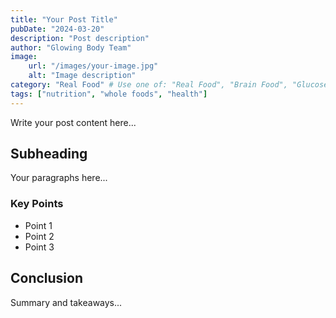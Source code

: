 ```yaml
---
title: "Your Post Title"
pubDate: "2024-03-20"
description: "Post description"
author: "Glowing Body Team"
image: 
    url: "/images/your-image.jpg"
    alt: "Image description"
category: "Real Food" # Use one of: "Real Food", "Brain Food", "Glucose Guide", "Muscle & Protein"
tags: ["nutrition", "whole foods", "health"]
---
```


Write your post content here...

## Subheading

Your paragraphs here...

### Key Points
- Point 1
- Point 2
- Point 3

## Conclusion

Summary and takeaways...